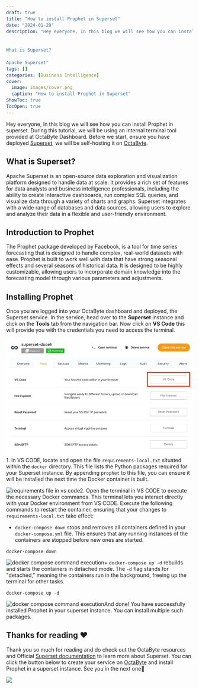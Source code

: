 ```yaml
---
draft: true
title: "How to install Prophet in Superset"
date: "2024-01-29"
description: "Hey everyone, In this blog we will see how you can install Prophet in superset. During this tutorial, we will be using an internal terminal tool provided at OctaByte Dashboard. Before we start, ensure you have deployed Superset, we will be self-hosting it on OctaByte.


What is Superset?

Apache Superset"
tags: []
categories: [Business Intelligence]
cover:
  image: images/cover.png
  caption: "How to install Prophet in Superset"
ShowToc: true
TocOpen: true
---
```



Hey everyone, In this blog we will see how you can install Prophet in superset. During this tutorial, we will be using an internal terminal tool provided at OctaByte Dashboard. Before we start, ensure you have deployed [Superset](https://octabyte.io/open-source/superset?ref=blog.octabyte.io), we will be self\-hosting it on [OctaByte](https://octabyte.io/open-source/superset?ref=blog.octabyte.io).

## What is Superset?

Apache Superset is an open\-source data exploration and visualization platform designed to handle data at scale. It provides a rich set of features for data analysts and business intelligence professionals, including the ability to create interactive dashboards, run complex SQL queries, and visualize data through a variety of charts and graphs. Superset integrates with a wide range of databases and data sources, allowing users to explore and analyze their data in a flexible and user\-friendly environment.

## Introduction to Prophet

The Prophet package developed by Facebook, is a tool for time series forecasting that is designed to handle complex, real\-world datasets with ease. Prophet is built to work well with data that have strong seasonal effects and several seasons of historical data. It is designed to be highly customizable, allowing users to incorporate domain knowledge into the forecasting model through various parameters and adjustments.

## Installing Prophet

Once you are logged into your OctaByte dashboard and deployed, the Superset service. In the service, head over to the **Superset** instance and click on the **Tools** tab from the navigation bar. Now click on **VS Code** this will provide you with the credentials you need to access the terminal.

![VS Code button under tools section](images/Screenshot-2024-06-24-at-10.20.06-PM.jpg)1. In VS CODE, locate and open the file `requirements-local.txt` situated within the `docker` directory. This file lists the Python packages required for your Superset instance. By appending `prophet` to this file, you can ensure it will be installed the next time the Docker container is built.

![requirements file in vs code](https://blog.octabyte.io/content/images/2024/06/image.png)2. Open the terminal in VS CODE to execute the necessary Docker commands. This terminal lets you interact directly with your Docker environment from VS CODE. Execute the following commands to restart the container, ensuring that your changes to `requirements-local.txt` take effect:
+ `docker-compose down` stops and removes all containers defined in your `docker-compose.yml` file. This ensures that any running instances of the containers are stopped before new ones are started.


```
docker-compose down

```
![docker compose command execution](https://blog.octabyte.io/content/images/2024/06/image-1.png)+ `docker-compose up -d` rebuilds and starts the containers in detached mode. The `-d` flag stands for "detached," meaning the containers run in the background, freeing up the terminal for other tasks.


```
docker-compose up -d
```
![docker compose command execution](https://blog.octabyte.io/content/images/2024/06/image-2.png)And done! You have successfully installed Prophet in your superset instance. You can install multiple such packages. 

## **Thanks for reading ❤️**

Thank you so much for reading and do check out the OctaByte resources and Official [Superset documentation](https://superset.apache.org/docs/intro/?ref=blog.octabyte.io) to learn more about Superset. You can click the button below to create your service on [OctaByte](https://octabyte.io/open-source/n8n?ref=blog.octabyte.io) and install Prophet in a superset instance. See you in the next one👋

[![](https://pub-da36157c854648669813f3f76c526c2b.r2.dev/deploy-on-elestio-black.png)](https://octabyte.io/open-source/superset?ref=blog.octabyte.io)

